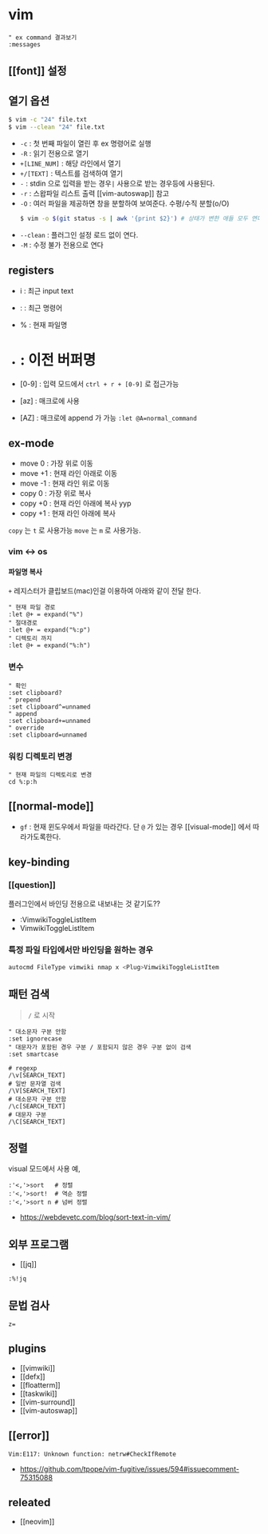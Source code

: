 # vim

```vim
" ex command 결과보기
:messages
```

## [[font]] 설정
## 열기 옵션
```sh
$ vim -c "24" file.txt
$ vim --clean "24" file.txt
```
- `-c` : 첫 번째 파일이 열린 후 ex 명령어로 실행
- `-R` : 읽기 전용으로 열기
- `+[LINE_NUM]` : 해당 라인에서 열기
- `+/[TEXT]` : 텍스트를 검색하여 열기
- `-` : stdin 으로 입력을 받는 경우`|` 사용으로 받는 경우등에 사용된다.
- `-r` : 스왑파일 리스트 출력 [[vim-autoswap]] 참고
- `-O` : 여러 파일을 제공하면 창을 분할하여 보여준다. 수평/수직 분할(o/O)
  ```sh
  $ vim -o $(git status -s | awk '{print $2}') # 상태가 변한 애들 모두 연다.
  ```
- `--clean` : 플러그인 설정 로드 없이 연다.
- `-M` : 수정 불가 전용으로 연다

## registers
- i : 최근 input text
- : : 최근 명령어
- % : 현재 파일명
- # : 이전 버퍼명

- [0-9] : 입력 모드에서 `ctrl + r + [0-9]` 로 접근가능
- [az] : 매크로에 사용
- [AZ] : 매크로에 append 가 가능 `:let @A=normal_command`

## ex-mode
- move 0 : 가장 위로 이동
- move +1 : 현재 라인 아래로 이동
- move -1 : 현재 라인 위로 이동
- copy 0 : 가장 위로 복사
- copy +0 : 현재 라인 아래에 복사 yyp
- copy +1 : 현재 라인 아래에 복사

`copy` 는 `t` 로 사용가능 `move` 는 `m` 로 사용가능.

### vim <-> os
#### 파일명 복사
`+` 레지스터가 클립보드(mac)인걸 이용하여 아래와 같이 전달 한다.
```vim
" 현재 파일 경로
:let @+ = expand("%")
" 절대경로
:let @+ = expand("%:p")
" 디렉토리 까지
:let @+ = expand("%:h")
```

### 변수
```vim
" 확인
:set clipboard?
" prepend
:set clipboard^=unnamed
" append
:set clipboard+=unnamed
" override
:set clipboard=unnamed
```

### 워킹 디렉토리 변경
```vim
" 현재 파일의 디렉토리로 변경
cd %:p:h
```

## [[normal-mode]]
- `gf` : 현재 윈도우에서 파일을 따라간다. 단 `@` 가 있는 경우 [[visual-mode]] 에서 따라가도록한다.

## key-binding
### <Plug> [[question]]
플러그인에서 바인딩 전용으로 내보내는 것 같기도??
- :VimwikiToggleListItem<CR>
- <Plug>VimwikiToggleListItem

### 특정 파일 타입에서만 바인딩을 원하는 경우
```sh
autocmd FileType vimwiki nmap x <Plug>VimwikiToggleListItem
```

## 패턴 검색
> `/` 로 시작

```vim
" 대소문자 구분 안함
:set ignorecase
" 대문자가 포함된 경우 구분 / 포함되지 않은 경우 구분 없이 검색
:set smartcase
```

```vim
# regexp
/\v[SEARCH_TEXT]
# 일반 문자열 검색
/\V[SEARCH_TEXT]
# 대소문자 구분 안함
/\c[SEARCH_TEXT]
# 대문자 구분
/\C[SEARCH_TEXT]
```

## 정렬
visual 모드에서 사용 예, 
```vim
:'<,'>sort   # 정렬
:'<,'>sort!  # 역순 정렬
:'<,'>sort n # 넘버 정렬
```

- https://webdevetc.com/blog/sort-text-in-vim/

## 외부 프로그램
- [[jq]]
```vim
:%!jq
```

## 문법 검사

```vim normal
z=
```

## plugins
- [[vimwiki]]
- [[defx]]
- [[floatterm]]
- [[taskwiki]]
- [[vim-surround]]
- [[vim-autoswap]]

## [[error]]
```vim
Vim:E117: Unknown function: netrw#CheckIfRemote
```
- https://github.com/tpope/vim-fugitive/issues/594#issuecomment-75315088


## releated
- [[neovim]]
